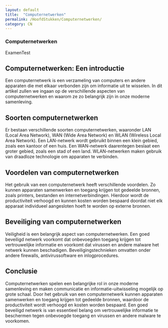 ```yaml
---
layout: default
title:  "Computernetwerken"
permalink: /HoofdStukken/Computernetwerken/
category: CN
---
```

### Computernetwerken

ExamenTest

## Computernetwerken: Een introductie
Een computernetwerk is een verzameling van computers en andere apparaten die met elkaar verbonden zijn om informatie uit te wisselen. In dit artikel zullen we ingaan op de verschillende aspecten van computernetwerken en waarom ze zo belangrijk zijn in onze moderne samenleving.

## Soorten computernetwerken
Er bestaan verschillende soorten computernetwerken, waaronder LAN (Local Area Network), WAN (Wide Area Network) en WLAN (Wireless Local Area Network). Een LAN-netwerk wordt gebruikt binnen een klein gebied, zoals een kantoor of een huis. Een WAN-netwerk daarentegen beslaat een groter gebied, zoals een stad of een land. WLAN-netwerken maken gebruik van draadloze technologie om apparaten te verbinden.

## Voordelen van computernetwerken
Het gebruik van een computernetwerk heeft verschillende voordelen. Zo kunnen apparaten samenwerken en toegang krijgen tot gedeelde bronnen, zoals printers, bestanden en internetverbindingen. Hierdoor wordt de productiviteit verhoogd en kunnen kosten worden bespaard doordat niet elk apparaat individueel aangesloten hoeft te worden op externe bronnen.

## Beveiliging van computernetwerken
Veiligheid is een belangrijk aspect van computernetwerken. Een goed beveiligd netwerk voorkomt dat onbevoegden toegang krijgen tot vertrouwelijke informatie en voorkomt dat virussen en andere malware het netwerk kunnen beschadigen. Beveiligingstechnieken omvatten onder andere firewalls, antivirussoftware en inlogprocedures.

## Conclusie
Computernetwerken spelen een belangrijke rol in onze moderne samenleving en maken communicatie en informatie-uitwisseling mogelijk op grote schaal. Door het gebruik van een computernetwerk kunnen apparaten samenwerken en toegang krijgen tot gedeelde bronnen, waardoor de productiviteit wordt verhoogd en kosten worden bespaard. Een goed beveiligd netwerk is van essentieel belang om vertrouwelijke informatie te beschermen tegen onbevoegde toegang en virussen en andere malware te voorkomen.

